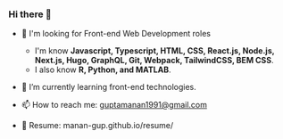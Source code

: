### Hi there 👋

- 🔭 I'm looking for Front-end Web Development roles
  - I'm know **Javascript, Typescript, HTML, CSS, React.js, Node.js, Next.js, Hugo, GraphQL, Git, Webpack, TailwindCSS, BEM CSS**.
  - I also know **R, Python, and MATLAB**.
- 🌱 I’m currently learning front-end technologies.

- 📫 How to reach me: guptamanan1991@gmail.com
- 📜 Resume: manan-gup.github.io/resume/
<!--
**manan-gup/manan-gup** is a ✨ _special_ ✨ repository because its `README.md` (this file) appears on your GitHub profile.

Here are some ideas to get you started:

- 👯 I’m looking to collaborate on ...
- 🤔 I’m looking for help with ...
- 💬 Ask me about ...
- 😄 Pronouns: ...
- ⚡ Fun fact: ...
  -->
